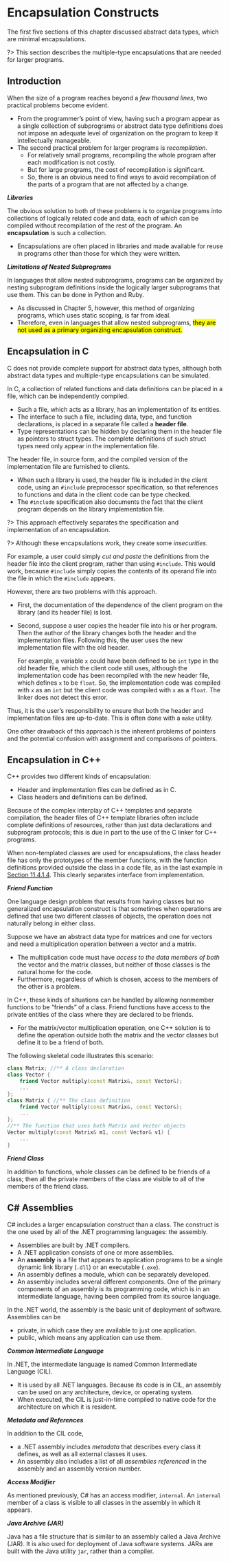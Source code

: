 # Encapsulation Constructs

The first five sections of this chapter discussed abstract data types, which are minimal encapsulations.

?> This section describes the multiple-type encapsulations that are needed for larger programs.

## Introduction

When the size of a program reaches beyond a *few thousand lines*, two practical problems become evident.

- From the programmer’s point of view, having such a program appear as a single collection of subprograms or abstract data type definitions does not impose an adequate level of organization on the program to keep it intellectually manageable.
- The second practical problem for larger programs is *recompilation*.
    - For relatively small programs, recompiling the whole program after each modification is not costly.
    - But for large programs, the cost of recompilation is significant.
    - So, there is an obvious need to find ways to avoid recompilation of the parts of a program that are not affected by a change.

***Libraries***

The obvious solution to both of these problems is to organize programs into collections of logically related code and data, each of which can be compiled without recompilation of the rest of the program. An **encapsulation** is such a collection.

- Encapsulations are often placed in libraries and made available for reuse in programs other than those for which they were written.

***Limitations of Nested Subprograms***

In languages that allow nested subprograms, programs can be organized by nesting subprogram definitions inside the logically larger subprograms that use them. This can be done in Python and Ruby.

- As discussed in Chapter 5, however, this method of organizing programs, which uses static scoping, is far from ideal.
- Therefore, even in languages that allow nested subprograms, <mark>they are not used as a primary organizing encapsulation construct.</mark>

## Encapsulation in C

C does not provide complete support for abstract data types, although both abstract data types and multiple-type encapsulations can be simulated.

In C, a collection of related functions and data definitions can be placed in a file, which can be independently compiled.

- Such a file, which acts as a library, has an implementation of its entities.
- The interface to such a file, including data, type, and function declarations, is placed in a separate file called a **header file**.
- Type representations can be hidden by declaring them in the header file as pointers to struct types. The complete definitions of such struct types need only appear in the implementation file.

The header file, in source form, and the compiled version of the implementation file are furnished to clients.

- When such a library is used, the header file is included in the client code, using an `#include` preprocessor specification, so that references to functions and data in the client code can be type checked.
- The `#include` specification also documents the fact that the client program depends on the library implementation file.

?> This approach effectively separates the specification and implementation of an encapsulation.

<div class="alert-attention">

?> Although these encapsulations work, they create some *insecurities*.

For example, a user could simply *cut and paste* the definitions from the header file into the client program, rather than using `#include`. This would work, because `#include` simply copies the contents of its operand file into the file in which the `#include` appears.

However, there are two problems with this approach.

- First, the documentation of the dependence of the client program on the library (and its header file) is lost.
- Second, suppose a user copies the header file into his or her program. Then the author of the library changes both the header and the implementation files. Following this, the user uses the new implementation file with the old header.

    For example, a variable `x` could have been defined to be `int` type in the old header file, which the client code still uses, although the implementation code has been recompiled with the new header file, which defines `x` to be `float`. So, the implementation code was compiled with `x` as an `int` but the client code was compiled with `x` as a `float`. The linker does not detect this error.

Thus, it is the user’s responsibility to ensure that both the header and implementation files are up-to-date. This is often done with a `make` utility.

</div>

<div class="alert-attention">

One other drawback of this approach is the inherent problems of pointers and the potential confusion with assignment and comparisons of pointers.

</div>

## Encapsulation in C++

C++ provides two different kinds of encapsulation:

- Header and implementation files can be defined as in C.
- Class headers and definitions can be defined.

Because of the complex interplay of C++ templates and separate compilation, the header files of C++ template libraries often include complete definitions of resources, rather than just data declarations and subprogram protocols; this is due in part to the use of the C linker for C++ programs.

When non-templated classes are used for encapsulations, the class header file has only the prototypes of the member functions, with the function definitions provided outside the class in a code file, as in the last example in [Section 11.4.1.4][]. This clearly separates interface from implementation.

[Section 11.4.1.4]: /notes/programming-language/程式語言概念/ch11/11-4?id=an-example

***Friend Function***

One language design problem that results from having classes but no generalized encapsulation construct is that sometimes when operations are defined that use two different classes of objects, the operation does not naturally belong in either class.

<div class="alert-example">

Suppose we have an abstract data type for matrices and one for vectors and need a multiplication operation between a vector and a matrix.

- The multiplication code must have *access to the data members of both* the vector and the matrix classes, but neither of those classes is the natural home for the code.
- Furthermore, regardless of which is chosen, access to the members of the other is a problem.

In C++, these kinds of situations can be handled by allowing nonmember functions to be “friends” of a class. Friend functions have access to the private entities of the class where they are declared to be friends.

- For the matrix/vector multiplication operation, one C++ solution is to define the operation outside both the matrix and the vector classes but define it to be a friend of both.

The following skeletal code illustrates this scenario:

```cpp
class Matrix; //** A class declaration
class Vector {
    friend Vector multiply(const Matrix&, const Vector&);
    ...
};
class Matrix { //** The class definition
    friend Vector multiply(const Matrix&, const Vector&);
    ...
};
//** The function that uses both Matrix and Vector objects
Vector multiply(const Matrix& m1, const Vector& v1) {
    ...
}
```

</div>

***Friend Class***

In addition to functions, whole classes can be defined to be friends of a class; then all the private members of the class are visible to all of the members of the friend class.

## C# Assemblies

C# includes a larger encapsulation construct than a class. The construct is the one used by all of the .NET programming languages: the assembly.

- Assemblies are built by .NET compilers.
- A .NET application consists of one or more assemblies.
- An **assembly** is a file that appears to application programs to be a single dynamic link library (`.dll`) or an executable (`.exe`).
- An assembly defines a module, which can be separately developed.
- An assembly includes several different components. One of the primary components of an assembly is its programming code, which is in an intermediate language, having been compiled from its source language.

In the .NET world, the assembly is the basic unit of deployment of software. Assemblies can be

- private, in which case they are available to just one application.
- public, which means any application can use them.

***Common Intermediate Language***

In .NET, the intermediate language is named Common Intermediate Language (CIL).

- It is used by all .NET languages. Because its code is in CIL, an assembly can be used on any architecture, device, or operating system.
- When executed, the CIL is just-in-time compiled to native code for the architecture on which it is resident.

***Metadata and References***

In addition to the CIL code,

- a .NET assembly includes *metadata* that describes every class it defines, as well as all external classes it uses.
- An assembly also includes a list of all *assemblies referenced* in the assembly and an assembly version number.

***Access Modifier***

As mentioned previously, C# has an access modifier, `internal`. An `internal` member of a class is visible to all classes in the assembly in which it appears.

***Java Archive (JAR)***

Java has a file structure that is similar to an assembly called a Java Archive (JAR). It is also used for deployment of Java software systems. JARs are built with the Java utility `jar`, rather than a compiler.
